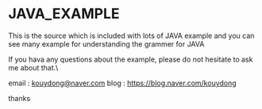 # JAVA_EXAMPLE
This is the source which is included with lots of JAVA example and you can see many example for understanding the grammer for JAVA

If you hava any questions about the example, please do not hesitate to ask me about that.\

email : kouydong@naver.com
blog : https://blog.naver.com/kouydong

thanks
